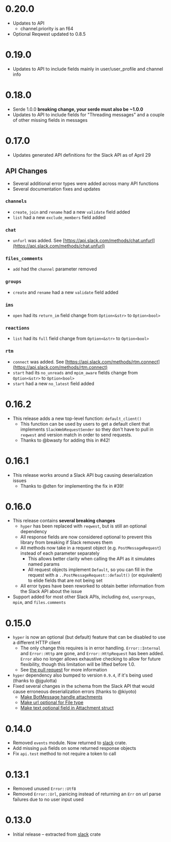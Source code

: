 # 0.20.0
* Updates to API
  * channel.priority is an f64
* Optional Reqwest updated to 0.8.5

# 0.19.0
* Updates to API to include fields mainly in user/user_profile and channel info

# 0.18.0
* Serde 1.0.0 **breaking change, your serde must also be ~1.0.0**
* Updates to API to include fields for "Threading messages" and a couple of other missing fields in messages

# 0.17.0
* Updates generated API definitions for the Slack API as of April 29

## API Changes
* Several additional error types were added across many API functions
* Several documentation fixes and updates

### `channels`
* `create`, `join` and `rename` had a new `validate` field added
* `list` had a new `exclude_members` field added

### `chat`
* `unfurl` was added. See [https://api.slack.com/methods/chat.unfurl](https://api.slack.com/methods/chat.unfurl)

### `files_comments`
* `add` had the `channel` parameter removed

### `groups`
* `create` and `rename` had a new `validate` field added

### `ims`
* `open` had its `return_im` field change from `Option<&str>` to `Option<bool>`

### `reactions`
* `list` had its `full` field change from `Option<&str>` to `Option<bool>`

### `rtm`
* `connect` was added. See [https://api.slack.com/methods/rtm.connect](https://api.slack.com/methods/rtm.connect)
* `start` had its `no_unreads` and `mpim_aware` fields change from `Option<&str>` to `Option<bool>`
* `start` had a new `no_latest` field added

# 0.16.2
* This release adds a new top-level function: `default_client()`
  * This function can be used by users to get a default client that implements `SlackWebRequestSender` so they don't have to pull in `reqwest` and version match in order to send requests.
  * Thanks to @bwasty for adding this in #42!

# 0.16.1
* This release works around a Slack API bug causing deserialization issues
  * Thanks to @dten for implementing the fix in #39!

# 0.16.0
- This release contains **several breaking changes**
  - `hyper` has been replaced with `reqwest`, but is still an optional dependency
  - All response fields are now considered optional to prevent this library from breaking if Slack removes them
  - All methods now take in a request object (e.g. `PostMessageRequest`) instead of each parameter separately
    - This allows better clarity when calling the API as it simulates named params
    - All request objects implement `Default`, so you can fill in the request with a `..PostMessageRequest::default()` (or equivalent) to elide fields that are not being set
  - All error types have been reworked to obtain better information from the Slack API about the issue
- Support added for most other Slack APIs, including `dnd`, `usergroups`, `mpim`, and `files.comments`

# 0.15.0
* `hyper` is now an optional (but default) feature that can be disabled to use a different HTTP client
  * The only change this requires is in error handling. `Error::Internal` and `Error::Http` are gone, and `Error::HttpRequest` has been added. `Error` also no longer allows exhaustive checking to allow for future flexibility, though this limitation will be lifted before 1.0.
  * See [the pull request](https://github.com/slack-rs/slack-rs-api/pull/24) for more information
* `hyper` dependency also bumped to version `0.9.4`, if it's being used (thanks to @jgulotta)
* Fixed several changes in the schema from the Slack API that would cause erroneous deserialization errors (thanks to @kiyoto)
  * [Make BotMessage handle attachments](https://github.com/slack-rs/slack-rs-api/pull/16)
  * [Make url optional for File type](https://github.com/slack-rs/slack-rs-api/pull/17)
  * [Make text optional field in Attachment struct](https://github.com/slack-rs/slack-rs-api/pull/21)

# 0.14.0
* Removed `events` module. Now returned to [slack](https://github.com/slack-rs/slack-rs) crate.
* Add missing `pub` fields on some returned response objects
* Fix `api.test` method to not require a token to call

# 0.13.1
* Removed unused `Error::Utf8`
* Removed `Error::Url`, panicing instead of returning an `Err` on url parse failures due to no user input used

# 0.13.0
* Initial release – extracted from [slack](https://github.com/slack-rs/slack-rs) crate 
